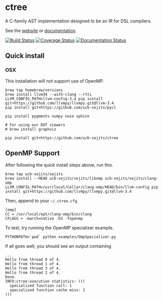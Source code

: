 ctree
=====

A C-family AST implementation designed to be an IR for DSL compilers.

See the [website](http://ucb-sejits.github.io/ctree/) or [documentation](https://ucb-sejits.github.com/ctree-docs/index.html).

[![Build Status](https://travis-ci.org/ucb-sejits/ctree.png?branch=master)](https://travis-ci.org/ucb-sejits/ctree)
[![Coverage Status](https://coveralls.io/repos/ucb-sejits/ctree/badge.png)](https://coveralls.io/r/ucb-sejits/ctree)
[![Documentation Status](https://readthedocs.org/projects/ctree/badge/?version=latest)](https://readthedocs.org/projects/ctree/?badge=latest)

Quick install
-------------
### OSX
This installation will not support use of OpenMP.
```shell
brew tap homebrew/versions
brew install llvm34 --with-clang --rtti
LLVM_CONFIG_PATH=llvm-config-3.4 pip install git+https://github.com/llvmpy/llvmpy.git@llvm-3.4
pip install git+https://github.com/ucb-sejits/pycl

pip install pygments numpy nose sphinx

# For using our DOT viewers
# brew install graphviz

pip install git+https://github.com/ucb-sejits/ctree
```

OpenMP Support
--------------
After following the quick install steps above, run this.
```shell
brew tap ucb-sejits/sejits
brew install --HEAD ucb-sejits/sejits/libomp ucb-sejits/sejits/clang-omp
LLVM_CONFIG_PATH=/usr/local/Cellar/clang-omp/HEAD/bin/llvm-config pip install git+https://github.com/llvmpy/llvmpy.git@llvm-3.4
```
Then, append to your `~/.ctree.cfg`.
```
[omp]
CC = /usr/local/opt/clang-omp/bin/clang
CFLAGS = -march=native -O3 -fopenmp
```

To test, try running the OpenMP specializer example.
```shell
PYTHONPATH=`pwd` python examples/OmpSpecializer.py
```
If all goes well, you should see an output containing
```shell
...
Hello from thread 0 of 4.
Hello from thread 1 of 4.
Hello from thread 3 of 4.
Hello from thread 2 of 4.
Done.
INFO:ctree:execution statistics: (((
  specialized function call: 1
  specialized function cache miss: 1
)))
```
